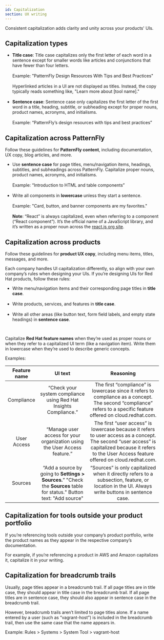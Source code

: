 ```yaml
---
id: Capitalization
section: UX writing
---
```


Consistent capitalization adds clarity and unity across your products' UIs.

## Capitalization types

<ul>
<li><b>Title case</b>: Title case capitalizes only the first letter of each word in a sentence except for smaller words like articles and conjunctions that have fewer than four letters.
<br />
<br />
Example: "PatternFly Design Resources With Tips and Best Practices"
<br />
<br />
Hyperlinked articles in a UI are not displayed as titles. Instead, the copy typically reads something like, "Learn more about [tool name]." </li>
<br />
<li><b>Sentence case</b>: Sentence case only capitalizes the first letter of the first word in a title, heading, subtitle, or subheading except for proper nouns, product names, acronyms, and initialisms.
<br />
<br />
Example: “PatternFly’s design resources with tips and best practices” </li>
</ul>

## Capitalization across PatternFly

Follow these guidelines for <b>PatternFly content</b>, including documentation, UX copy, blog articles, and more. 

<ul>
<li>Use <b>sentence case</b> for page titles, menu/navigation items, headings, subtitles, and subheadings across PatternFly. Capitalize proper nouns, product names, acronyms, and initialisms.  
<br />
<br />
Example: “Introduction to HTML and table components” </li>  
<br />

<li>Write all components in <b>lowercase</b> unless they start a sentence. 
<br />
<br />
Example: "Card, button, and banner components are my favorites."
<br />
<br />
<b>Note</b>: “React” is always capitalized, even when referring to a component (“React component”). It’s the official name of a JavaScript library, and it’s written as a proper noun across the <a href="https://reactjs.org/">react.js org site</a>.  
</li>
</ul>

## Capitalization across products

Follow these guidelines for <b>product UX copy</b>, including menu items, titles, messages, and more.

Each company handles UI capitalization differently, so align with your own company’s rules when designing your UIs. If you’re designing UIs for Red Hat products, follow these rules: 

<ul>
<li>Write menu/navigation items and their corresponding page titles in <b>title case</b>. </li>
<br />

<li>Write products, services, and features in <b>title case</b>. </li>
<br />

<li>Write all other areas (like button text, form field labels, and empty state headings) in <b>sentence case</b>. </li>
</ul>
<br /> 

Capitalize <b>Red Hat feature names</b> when they’re used as proper nouns or when they refer to a capitalized UI term (like a navigation item). Write them in lowercase when they’re used to describe generic concepts.

Examples:

| **Feature name** | **UI text**  | **Reasoning**    |
|:----------------:|:------------:|:----------------:|
| Compliance   | “Check your system compliance using Red Hat Insights Compliance.”                                                  | The first “compliance” is lowercase since it refers to compliance as a concept. The second “compliance” refers to a specific feature offered on cloud.redhat.com.                                     |
| User Access  | “Manage user access for your organization using the User Access feature.”                                          | The first “user access” is lowercase because it refers to user access as a concept. The second “user access” is capitalized because it refers to the User Access feature offered on cloud.redhat.com. |
| Sources      | “Add a source by going to **Settings > Sources.**” "Check the **Sources** table for status." Button text: "Add source" | “Sources” is only capitalized when it directly refers to a subsection, feature, or location in the UI. Always write buttons in sentence case.                                                         |

## Capitalization for tools outside your product portfolio

If you’re referencing tools outside your company’s product portfolio, write the product names as they appear in the respective company’s documentation. 

For example, if you’re referencing a product in AWS and Amazon capitalizes it, capitalize it in your writing.

## Capitalization for breadcrumb trails

Usually, page titles appear in a breadcrumb trail. If all page titles are in title case, they should appear in title case in the breadcrumb trail. If all page titles are in sentence case, they should also appear in sentence case in the breadcrumb trail. 

However, breadcrumb trails aren’t limited to page titles alone. If a name entered by a user (such as “vagrant-host”) is included in the breadcrumb trail, then use the same case that the name appears in.

Example: Rules > Systems > System Tool > vagrant-host 
